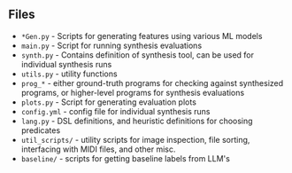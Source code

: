 ## Files
* `*Gen.py` - Scripts for generating features using various ML models
* `main.py` - Script for running synthesis evaluations
* `synth.py` - Contains definition of synthesis tool, can be used for individual synthesis runs
* `utils.py` - utility functions
* `prog_*` - either ground-truth programs for checking against synthesized programs, or higher-level programs for synthesis evaluations
* `plots.py` - Script for generating evaluation plots
* `config.yml` - config file for individual synthesis runs
* `lang.py` - DSL definitions, and heuristic definitions for choosing predicates
* `util_scripts/` - utility scripts for image inspection, file sorting, interfacing with MIDI files, and other misc.
* `baseline/` - scripts for getting baseline labels from LLM's
